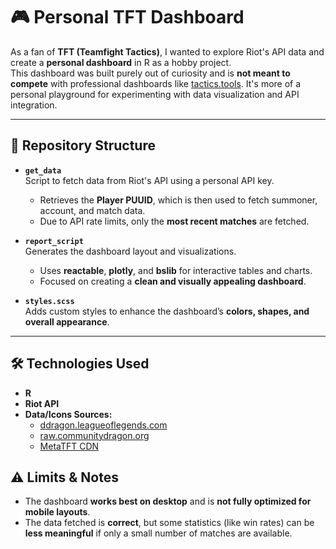 # 🎮 Personal TFT Dashboard

As a fan of **TFT (Teamfight Tactics)**, I wanted to explore Riot's API data and create a **personal dashboard** in R as a hobby project.  
This dashboard was built purely out of curiosity and is **not meant to compete** with professional dashboards like [tactics.tools](https://tactics.tools/player/euw/). 
It's more of a personal playground for experimenting with data visualization and API integration.

---

## 📁 Repository Structure

- **`get_data`**  
  Script to fetch data from Riot's API using a personal API key.  
  - Retrieves the **Player PUUID**, which is then used to fetch summoner, account, and match data.  
  - Due to API rate limits, only the **most recent matches** are fetched.  

- **`report_script`**  
  Generates the dashboard layout and visualizations.  
  - Uses **reactable**, **plotly**, and **bslib** for interactive tables and charts.  
  - Focused on creating a **clean and visually appealing dashboard**.  

- **`styles.scss`**  
  Adds custom styles to enhance the dashboard’s **colors, shapes, and overall appearance**.  

---

## 🛠️ Technologies Used

- **R**  
- **Riot API**  
- **Data/Icons Sources:**  
  - [ddragon.leagueoflegends.com](https://ddragon.leagueoflegends.com)  
  - [raw.communitydragon.org](https://raw.communitydragon.org)  
  - [MetaTFT CDN](https://cdn.metatft.com/file/metatft)  

## ⚠️ Limits & Notes

- The dashboard **works best on desktop** and is **not fully optimized for mobile layouts**.  
- The data fetched is **correct**, but some statistics (like win rates) can be **less meaningful** if only a small number of matches are available.
